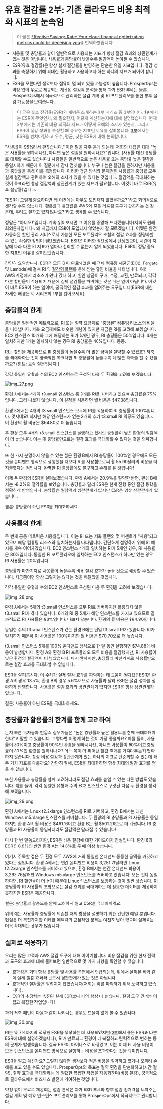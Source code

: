 # 유효 절감률 2부: 기존 클라우드 비용 최적화 지표의 눈속임

> 이 글은 [Effective Savings Rate: Your cloud financial optimization metrics could be deceiving you](https://www.prosperops.com/blog/effective-savings-rate-part-2/)을 번역하였습니다

- 사용률 및 충당률과 같이 일반적으로 사용되는 지표가 항상 절감 효과와 상관관계가 있는 것은 아닙니다. 사용률과 충당률이 낮을수록 절감액이 높아질 수 있습니다.
- ESR(유효 절감률)은 항상 실제 절감률을 반영하는 단순한 유일 지표입니다. 절감 성과를 측정하기 위해 최대한 활용하고 사용하고자 하는 하나의 지표가 되어야 합니다.
- ESR을 모른다면 생각보다 절약이 덜 되고 있을 가능성이 높습니다. ProsperOps는 약정 없이 무료로 제공되는 계산된 절감액 분석을 통해 과거 ESR 추세는 물론, ProsperOps에서 적극적으로 관리하는 절감 계획 및 RI 포트폴리오를 통한 향후 절감 가능성을 보여줍니다.

> 이 글은 유효 절감률(ESR)의 개념을 소개하는 3부 시리즈 중 2부입니다. [1부](https://www.prosperops.com/blog/effective-savings-rate/)에서는 ESR이 무엇인지, 왜 필요한지, 어떻게 계산하는지에 대해 설명했습니다.
> 현재 2부에서는 기존의 비용 최적화 지표가 어떻게 오해의 소지가 있는지, 그리고 ESR이 절감 성과를 측정할 때 중요한 지표인 이유를 살펴봅니다.
> [3부](https://www.prosperops.com/blog/effective-savings-rate-part-3/)에서는 ESR을 벤치마킹하고 우수, 평균, 낮은 ESR에 대해 논의합니다.

"사용률이 95%라서 괜찮습니다." 이런 말을 자주 듣게 되는데, 저희의 대답은 대개 "높은 사용률을 원하시나요, 아니면 높은 절감을 원하시나요?"입니다. (사용률 대신 충당률로 대체할 수도 있습니다.) 사람들은 일반적으로 높은 사용률 또는 충당률 높은 절감을 동일시하기 때문에 이 질문에서 잠시 멈칫합니다. 누구나 높은 절감을 원하지만 사용률과 충당률을 통해 이를 측정합니다. 이러한 접근 방식의 문제점은 사용률과 충당률 모두 실제 절감액과 관련하여 오해의 소지가 있을 수 있다는 것입니다. 절감액을 극대화하는 것이 목표라면 항상 절감액과 상관관계가 있는 지표가 필요합니다. 이것이 바로 ESR(유효 절감률)입니다.

"ESR이 그렇게 중요하다면 왜 이전에는 아무도 도입하지 않았을까요?"라고 회의적으로 생각할 수도 있습니다. 활용률과 충당률은 AWS와 모든 리포팅 도구가 강조하는 것 같은데, 우리도 잘하고 있지 않나요?"라고 생각할 수 있습니다.

정답은 “아니오!”입니다. 계속 읽어보시면 그 이유를 증명해 드리겠습니다(저희도 원래 회의론자입니다). 왜 지금까지 ESR이 도입되지 않았는지 잘 모르겠습니다. 어쨌든 완전 자동화된 할인 관리 서비스로서 가능한 모든 포트폴리오 조합의 절감 효과를 정량화할 수 있는 확실한 방법이 필요했습니다. ESR은 이러한 필요성에서 탄생했으며, 시간이 지남에 따라 다른 RI 지표가 얼마나 신뢰할 수 없는지 알게 되었습니다. ESR이 정말 중요한 지표인 이유를 살펴보겠습니다.

간단히 요약합니다: ESR은 모든 것이 완료되었을 때 전체 컴퓨팅 제품군(EC2, Fargate 및 Lambda)에 걸쳐 RI 및 [절감형 플랜](https://www.prosperops.com/blog/aws-savings-plans/)를 통해 받는 할인 비율을 나타냅니다. 여러 AWS 계정에서 리소스가 왔다 갔다 하고, 할인 상품이 구매, 수정, 교환, 만료되고, 각각 다른 할인율이 적용되기 때문에 실제 절감률을 파악하는 것은 쉬운 일이 아닙니다. 이것이 바로 ESR이 하는 일이며, 궁극적인 절감 효과를 알려주는 도구입니다(ESR에 대한 자세한 배경은 이 시리즈의 1부를 읽어보세요).


## 충당률의 한계

충당률은 일반적인 메트릭으로, RI 또는 절약 요금제로 “충당된” 컴퓨팅 리소스의 비율을 나타냅니다. 저축 요금제에도 비슷한 개념이 있지만 지금은 RI를 고려해 보겠습니다. EC2 인스턴스 10개와 그에 해당하는 RI가 5개인 경우, RI 충당률은 50%입니다. 4개는 일치하지만 1개는 일치하지 않는 경우 RI 충당률은 40%입니다. 등등.

RI는 할인을 제공하므로 RI 충당률이 높을수록 더 많은 금액을 절약할 수 있겠죠? 저축을 극대화하는 것이 궁극적인 목표라면 RI 충당률이 높을수록 더 많은 저축을 할 수 있을까요? (힌트: 트릭 질문입니다.)

각각 동일한 유형과 수의 EC2 인스턴스로 구성된 다음 두 환경을 고려해 보겠습니다:

![img_27.png](img_27.png)

환경 A에서는 4개의 t3.small 인스턴스 중 3개를 RI로 커버하고 있으며 충당률은 75%입니다. 그리 나쁘지 않습니다. 이 설정을 사용하면 월 비용은 $47.38입니다.

환경 B에서는 4개의 t3.small 인스턴스 모두에 RI를 적용하여 RI 충당률이 100%입니다. 멋지네요! 하지만 해당 인스턴스가 없는 2개의 추가 t3.small RI 약정도 있습니다. 이 환경의 월 비용은 $64.80로 더 높습니다.

두 환경 모두 4개의 t3.small 인스턴스를 실행하고 있지만 충당률이 낮은 환경의 절감액이 더 높습니다. 이는 RI 충당률만으로는 절감 효과를 극대화할 수 없다는 것을 의미합니다.

또 한 가지 분명하지 않을 수 있는 점은 환경 B에서 RI 충당률이 100%인 경우에도 모든 것을 온디맨드 방식으로 실행했을 때보다 RI를 사용함으로써 월 55.90달러의 비용을 더 지불했다는 점입니다. 완벽한 RI 충당률에도 불구하고 손해를 본 것입니다!

이제 두 환경의 ESR을 살펴보겠습니다. 환경 A에서는 20.9%를 절약한 반면, 환경 B에서는 -8.2%의 절약률을 보였습니다. 충당률과 달리 ESR은 현재 진행 중인 절감 동학을 정확하게 반영합니다. 충당률은 절감액과 상관관계가 없지만 ESR은 항상 상관관계가 있습니다.

결론: 충당률이 아닌 ESR을 최대화하세요.


## 사용률의 한계

두 번째 공통 메트릭은 사용률입니다. 이는 RI 또는 저축 플랜의 몇 퍼센트가 “사용”되고 있으며 해당 컴퓨팅 리소스와 일치하는지를 나타냅니다. 간단하게 설명하기 위해 RI 예시를 계속 이어가겠습니다. EC2 인스턴스 4개와 일치하는 RI가 5개인 경우, RI 사용률은 80%입니다. 동일한 RI 포트폴리오에 일치하는 EC2 인스턴스가 하나만 있는 경우 RI 사용률은 20%입니다.

충당률과 마찬가지로 사용률이 높을수록 비용 절감 효과가 높을 것으로 예상할 수 있습니다. 지금쯤이면 항상 그렇지는 않다는 것을 깨달았을 것입니다.

각각 동일한 유형과 수의 EC2 인스턴스로 구성된 다음 두 환경을 고려해 보겠습니다:

![img_28.png](img_28.png)

환경 A에서는 5개의 t3.small 인스턴스를 모두 RI로 커버하지만 활용되지 않은 t3.small RI가 하나 있습니다. 6개의 RI 중 5개가 해당 인스턴스를 가지고 있으므로 결과적으로 RI 사용률은 83%입니다. 나쁘지 않습니다. 환경의 월 비용은 $64.80입니다.

동일한 수의 t3.small 인스턴스가 있는 환경 B에는 단일 t3.small RI가 있습니다. RI가 일치하기 때문에 RI 사용률은 100%이지만 월 비용은 $70.70으로 더 높습니다.

t3.small 인스턴스 5개를 100% 온디맨드 방식으로 한 달 동안 실행하면 $74.88의 비용이 발생합니다. 환경 A와 환경 B RI 포트폴리오 모두 비용을 절감했지만, RI 사용률이 낮은 환경의 절감액이 더 높았습니다. 다시 말하지만, 충당률과 마찬가지로 사용률만으로는 절감 효과를 극대화할 수 없습니다.

ESR을 살펴봅시다. 이 수치가 실제 절감 효과를 파악하는 데 도움이 될까요? ESR은 환경 A의 경우 13.5%, 환경 B의 경우 5.6%이므로 사용률과 달리 ESR은 절감 성과를 정확하게 반영합니다. 사용률은 절감 효과와 상관관계가 없지만 ESR은 항상 상관관계가 있습니다.

결론: 사용률이 아닌 ESR을 극대화하세요.

## 충당률과 활용률의 한계를 함께 고려하여

눈치 빠른 독자들과 핀옵스 실무자들은 “높은 충당률과 높은 활용도를 함께 극대화해야 한다”고 말할 수 있습니다. 그렇다면 어떻게 하는 것이 가장 좋을까요? 예를 들어, 사용률이 80%이고 충당률이 90%인 환경을 원하시나요, 아니면 사용률이 90%이고 충당률이 80%인 환경을 원하시나요? 어느 쪽이 더 뛰어난 절감 효과를 가져다주는지 명확하지 않습니다. 항상 비용 절감과 상관관계가 있는 하나의 지표로 단순화할 수 있는데 왜 두 가지 지표를 다룰까요? 간단히 말해, ESR을 최대화하면 항상 최대의 절감 효과를 얻을 수 있습니다.

또한 사용률과 충당률을 함께 고려하더라도 절감 효과를 높일 수 있는 다른 방법도 있습니다. 예를 들어, 각각 동일한 유형과 수의 EC2 인스턴스로 구성된 다음 두 환경을 생각해 보겠습니다:

![img_29.png](img_29.png)

환경 A에서는 Linux t2.2xlarge 인스턴스를 RI로 커버하고, 환경 B에서는 대신 Windows m5.xlarge 인스턴스를 커버합니다. 두 환경의 RI 충당률과 RI 사용률은 동일하지만 환경 A의 월 비용은 $461.16이고 환경 B는 월 $501.26으로 더 비쌉니다. RI 충당률과 RI 사용률이 동일하더라도 절감액은 달라질 수 있습니다!

다시 한 번 말씀드리지만, ESR은 비용 절감에 대한 가이드이자 진실입니다. 환경 B의 ESR은 6.8%인 반면 환경 A는 14.3%로 두 배 이상 높습니다.

여기서 주목할 점은 두 환경 모두 AWS에 거의 동일한 온디맨드 동등한 금액을 커밋하고 있다는 점입니다. 환경 A에서는 연간 온디맨드 비용이 3,251.71달러인 Linux t2.2xlarge 인스턴스를 커버하고 있으며, 환경 B에서는 연간 온디맨드 비용이 3,293.76달러인 Windows m5.xlarge 인스턴스를 커버하고 있습니다. 모든 것이 동일하다면, RI 할인율이 더 높기 때문에 Linux 인스턴스를 보장하는 것이 훨씬 낫습니다. RI 충당률과 RI 사용률의 조합으로는 절감 효과를 극대화하는 데 필요한 데이터를 제공하지 못하지만 ESR은 제공합니다.

결론: 충당률과 활용도를 함께 고려하지 말고 ESR을 극대화하세요.

위의 예는 사용률과 충당률에 의존할 때의 함정을 설명하기 위한 간단한 예일 뿐입니다. 현실은 더 복잡하지만 이러한 메트릭의 근본적인 문제는 여전히 남아 있으며 실제로는 더욱 확대되는 경우가 많습니다.

## 실제로 적용하기

우리는 많은 고객과 AWS 절감 도구에 대해 이야기합니다. 비용 절감을 위한 현재 전략과 도구의 효과에 대해 물어보면 일반적으로 몇 가지 사항을 확인할 수 있습니다:
- 효과성은 거의 항상 충당률 및 사용률 측면에서 언급되는데, 위에서 살펴본 바와 같이 실제 절감 효과와 반드시 상관관계가 있는 것은 아닙니다.
- 효과적인 절감률은 알려지지 않았습니다(저희는 이를 파악하기 위해 노력하고 있습니다).
- ESR의 추정치는 측정된 실제 ESR보다 거의 항상 더 높습니다. 절감 도구 관리는 어렵고 복잡한 작업입니다!

과거 저축 패턴이 다음과 같이 나타나는 경우도 드물지 않게 볼 수 있습니다:

![img_30.png](img_30.png)

RI는 약 7%까지의 적당한 ESR을 생성하는 데 사용되었지만([3부](https://www.prosperops.com/blog/effective-savings-rate-part-3/)에서 좋은 ESR과 나쁜 ESR에 대해 설명하겠습니다), RI가 만료되고 환경이 더 복잡하고 탄력적으로 변하는 등의 문제가 발생했습니다. 결국 ESR이 마이너스로 바뀌었고, 이는 이제 RI 사용 비용이 모든 인스턴스를 온디맨드 방식으로 실행하는 비용을 초과한다는 것을 의미합니다.

ESR을 알고 계신가요? 그렇지 않다면 생각보다 적은 비용을 절약하고 있거나 오히려 손해를 보고 있을 수도 있습니다. ProsperOps의 목표는 절약 환경을 단순화하고(시간 절약), 절약 효과를 극대화하는 데 필요한 복잡한 작업을 자동화하며(비용 절감), 궁극적으로 클라우드에서 비즈니스 발전에 기여하는 것입니다.

약정 없이 무료로 제공되는 절감 분석은 과거 ESR 추세와 향후 절감 잠재력을 보여주는 절감 계획 및 예약 인스턴스 포트폴리오를 통해 ProsperOps에서 적극적으로 관리합니다.